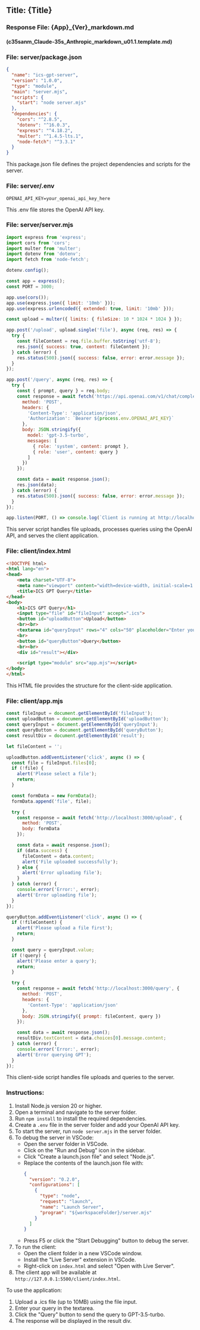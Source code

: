 ## Title: {Title}
### Response File: {App}_{Ver}_markdown.md 
#### (c35sanm_Claude-35s_Anthropic_markdown_u01.1.template.md)

### File: server/package.json
```json
{
  "name": "ics-gpt-server",
  "version": "1.0.0",
  "type": "module",
  "main": "server.mjs",
  "scripts": {
    "start": "node server.mjs"
  },
  "dependencies": {
    "cors": "^2.8.5",
    "dotenv": "^16.0.3",
    "express": "^4.18.2",
    "multer": "^1.4.5-lts.1",
    "node-fetch": "^3.3.1"
  }
}
```
This package.json file defines the project dependencies and scripts for the server.

### File: server/.env
```
OPENAI_API_KEY=your_openai_api_key_here
```
This .env file stores the OpenAI API key.

### File: server/server.mjs
```javascript
import express from 'express';
import cors from 'cors';
import multer from 'multer';
import dotenv from 'dotenv';
import fetch from 'node-fetch';

dotenv.config();

const app = express();
const PORT = 3000;

app.use(cors());
app.use(express.json({ limit: '10mb' }));
app.use(express.urlencoded({ extended: true, limit: '10mb' }));

const upload = multer({ limits: { fileSize: 10 * 1024 * 1024 } });

app.post('/upload', upload.single('file'), async (req, res) => {
  try {
    const fileContent = req.file.buffer.toString('utf-8');
    res.json({ success: true, content: fileContent });
  } catch (error) {
    res.status(500).json({ success: false, error: error.message });
  }
});

app.post('/query', async (req, res) => {
  try {
    const { prompt, query } = req.body;
    const response = await fetch('https://api.openai.com/v1/chat/completions', {
      method: 'POST',
      headers: {
        'Content-Type': 'application/json',
        'Authorization': `Bearer ${process.env.OPENAI_API_KEY}`
      },
      body: JSON.stringify({
        model: 'gpt-3.5-turbo',
        messages: [
          { role: 'system', content: prompt },
          { role: 'user', content: query }
        ]
      })
    });

    const data = await response.json();
    res.json(data);
  } catch (error) {
    res.status(500).json({ success: false, error: error.message });
  }
});

app.listen(PORT, () => console.log(`Client is running at http://localhost:${PORT}`));
```
This server script handles file uploads, processes queries using the OpenAI API, and serves the client application.

### File: client/index.html
```html
<!DOCTYPE html>
<html lang="en">
<head>
    <meta charset="UTF-8">
    <meta name="viewport" content="width=device-width, initial-scale=1.0">
    <title>ICS GPT Query</title>
</head>
<body>
    <h1>ICS GPT Query</h1>
    <input type="file" id="fileInput" accept=".ics">
    <button id="uploadButton">Upload</button>
    <br><br>
    <textarea id="queryInput" rows="4" cols="50" placeholder="Enter your query here"></textarea>
    <br>
    <button id="queryButton">Query</button>
    <br><br>
    <div id="result"></div>

    <script type="module" src="app.mjs"></script>
</body>
</html>
```
This HTML file provides the structure for the client-side application.

### File: client/app.mjs
```javascript
const fileInput = document.getElementById('fileInput');
const uploadButton = document.getElementById('uploadButton');
const queryInput = document.getElementById('queryInput');
const queryButton = document.getElementById('queryButton');
const resultDiv = document.getElementById('result');

let fileContent = '';

uploadButton.addEventListener('click', async () => {
  const file = fileInput.files[0];
  if (!file) {
    alert('Please select a file');
    return;
  }

  const formData = new FormData();
  formData.append('file', file);

  try {
    const response = await fetch('http://localhost:3000/upload', {
      method: 'POST',
      body: formData
    });

    const data = await response.json();
    if (data.success) {
      fileContent = data.content;
      alert('File uploaded successfully');
    } else {
      alert('Error uploading file');
    }
  } catch (error) {
    console.error('Error:', error);
    alert('Error uploading file');
  }
});

queryButton.addEventListener('click', async () => {
  if (!fileContent) {
    alert('Please upload a file first');
    return;
  }

  const query = queryInput.value;
  if (!query) {
    alert('Please enter a query');
    return;
  }

  try {
    const response = await fetch('http://localhost:3000/query', {
      method: 'POST',
      headers: {
        'Content-Type': 'application/json'
      },
      body: JSON.stringify({ prompt: fileContent, query })
    });

    const data = await response.json();
    resultDiv.textContent = data.choices[0].message.content;
  } catch (error) {
    console.error('Error:', error);
    alert('Error querying GPT');
  }
});
```
This client-side script handles file uploads and queries to the server.

### Instructions: 
1. Install Node.js version 20 or higher.
2. Open a terminal and navigate to the server folder.
3. Run `npm install` to install the required dependencies.
4. Create a `.env` file in the server folder and add your OpenAI API key.
5. To start the server, run `node server.mjs` in the server folder.
6. To debug the server in VSCode:
   - Open the server folder in VSCode.
   - Click on the "Run and Debug" icon in the sidebar.
   - Click "Create a launch.json file" and select "Node.js".
   - Replace the contents of the launch.json file with:
     ```json
     {
       "version": "0.2.0",
       "configurations": [
         {
           "type": "node",
           "request": "launch",
           "name": "Launch Server",
           "program": "${workspaceFolder}/server.mjs"
         }
       ]
     }
     ```
   - Press F5 or click the "Start Debugging" button to debug the server.
7. To run the client:
   - Open the client folder in a new VSCode window.
   - Install the "Live Server" extension in VSCode.
   - Right-click on `index.html` and select "Open with Live Server".
8. The client app will be available at `http://127.0.0.1:5500/client/index.html`.

To use the application:
1. Upload a .ics file (up to 10MB) using the file input.
2. Enter your query in the textarea.
3. Click the "Query" button to send the query to GPT-3.5-turbo.
4. The response will be displayed in the result div.
